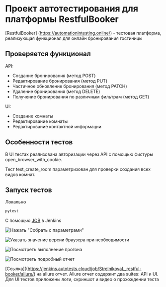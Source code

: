 # Проект автотестирования для платформы RestfulBooker

[RestfulBooker] (https://automationintesting.online/) - тестовая платформа, реализующая функционал для онлайн бронирования гостиницы

## Проверяется функционал

API:

* Создание бронирования (метод POST)
* Редактирование бронирования (метод PUT)
* Частичное обновление бронирования (метод PATCH)
* Удаление бронирования (метод DELETE)
* Получение бронирования по различным фильтрам (метод GET)

UI:

* Создание комнаты
* Редактирование комнаты
* Редактирование контактной информации

## Особенности тестов

В UI тестах реализована авторизации через API с помощью фистуры open_browser_with_cookie.

Тест test_create_room параметризован для проверки создания всех видов комнат.

## Запуск тестов

Локально 

```bash
pytest
```

С помощью [JOB](https://jenkins.autotests.cloud/job/StrelnikovaL_restful-booker/) в Jenkins

![Нажать "Собрать с параметрами"](https://drive.google.com/drive/folders/1rjBsIQlHP4TXxwfGMGPFY6kxeO3RvjfR)

![Указать значение версии браузера при необходимости](https://drive.google.com/drive/folders/1rjBsIQlHP4TXxwfGMGPFY6kxeO3RvjfR)

![Посмотреть выполнение прогона](https://drive.google.com/drive/folders/1rjBsIQlHP4TXxwfGMGPFY6kxeO3RvjfR)

![Посмотреть подробный отчет](https://drive.google.com/drive/folders/1rjBsIQlHP4TXxwfGMGPFY6kxeO3RvjfR)

[Ссылка]((https://jenkins.autotests.cloud/job/StrelnikovaL_restful-booker/allure/) на allure отчет. Allure отчет содержит два suites: API и UI. Для UI тестов приложены логи, скриншот и видео о прохождении теста




